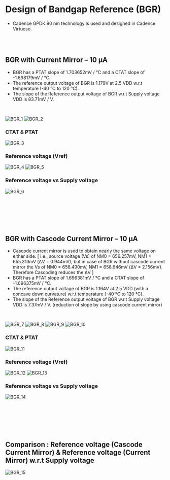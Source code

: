 # Design of Bandgap Reference (BGR)
- Cadence GPDK 90 nm technology is used and designed in Cadence Virtuoso.

<br /><br />

## BGR with Current Mirror – 10 µA

- BGR has a PTAT slope of 1.703652mV / °C and a CTAT slope of -1.698179mV / °C.
- The reference output voltage of BGR is 1.179V at 2.5 VDD w.r.t temperature (-40 °C to 120 °C).
- The slope of the Reference output voltage of BGR w.r.t Supply voltage VDD is 83.71mV / V.
<br />

![BGR_1](https://user-images.githubusercontent.com/84563214/179386770-4e62ce1c-cbf4-4c62-b35a-7120d67a5229.png) 
![BGR_2](https://user-images.githubusercontent.com/84563214/179386905-8a483424-ab7e-48ed-8a8f-9159aed8512e.png)

### CTAT & PTAT
![BGR_3](https://user-images.githubusercontent.com/84563214/179386910-f570c2a5-fbd6-441d-84d8-ae945b707066.png)

### Reference voltage (Vref)
![BGR_4](https://user-images.githubusercontent.com/84563214/179386915-8829988a-5657-4d84-ab57-6867a43d0f26.png)
![BGR_5](https://user-images.githubusercontent.com/84563214/179386918-2d3bf751-fb26-4c9a-92ea-8bfe74ca13ab.png)

### Reference voltage vs Supply voltage
![BGR_6](https://user-images.githubusercontent.com/84563214/179386923-43e396f4-81ad-4245-91d4-e852ab6f2d9c.png)

<br /><br /><br /><br /><br />

## BGR with Cascode Current Mirror – 10 µA

- Cascode current mirror is used to obtain nearly the same voltage on either side. 
[ i.e., source voltage (Vs) of NM0 = 656.257mV, NM1 = 655.313mV (ΔV = 0.944mV), but in case of BGR without cascode current mirror the Vs of NM0 = 656.490mV, NM1 = 658.646mV (ΔV = 2.156mV). Therefore Cascoding reduces the ΔV ]
- BGR has a PTAT slope of 1.696381mV / °C and a CTAT slope of -1.696375mV / °C.
- The reference output voltage of BGR is 1.164V at 2.5 VDD (with a concave down curvature) w.r.t temperature (-40 °C to 120 °C).
- The slope of the Reference output voltage of BGR w.r.t Supply voltage VDD is 7.37mV / V. (reduction of slope by using cascode current mirror)
<br />

![BGR_7](https://user-images.githubusercontent.com/84563214/179386930-7ff014f5-af84-4e95-b96c-ee92d5372467.png)
![BGR_8](https://user-images.githubusercontent.com/84563214/179386931-55e33801-564e-4c94-a2f5-860ab8192d91.png)
![BGR_9](https://user-images.githubusercontent.com/84563214/179386932-2eeac238-9189-4100-8489-38373a39658e.png)
![BGR_10](https://user-images.githubusercontent.com/84563214/179386933-0dc34b77-ecf1-472b-8f5a-def5303a2c86.png)

### CTAT & PTAT
![BGR_11](https://user-images.githubusercontent.com/84563214/179386934-e95318e1-26bd-4dd8-8b8d-ed764b6c3765.png)

### Reference voltage (Vref)
![BGR_12](https://user-images.githubusercontent.com/84563214/179386937-805b5c50-9fc1-43e9-a56e-5e26151ec423.png)
![BGR_13](https://user-images.githubusercontent.com/84563214/179386941-1d064f51-03ac-4757-8ff3-549d29c13ab0.png)

### Reference voltage vs Supply voltage
![BGR_14](https://user-images.githubusercontent.com/84563214/179386947-75a6b2c8-f37c-4869-bcef-721163ade2d5.png)

<br /><br /><br /><br /><br />

## Comparison : Reference voltage (Cascode Current Mirror) & Reference voltage (Current Mirror) w.r.t Supply voltage 
![BGR_15](https://user-images.githubusercontent.com/84563214/179386950-7eebba55-ad0c-46d5-8ea8-9938a84b60cf.png)

